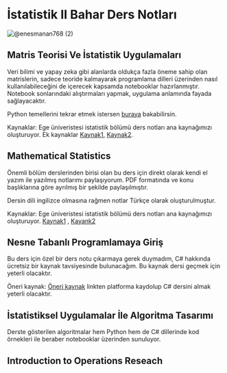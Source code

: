 # İstatistik II Bahar Ders Notları
![@enesmanan768 (2)](https://user-images.githubusercontent.com/88631980/225614979-12075999-839b-42dc-8898-8583d269cf82.jpg)

## Matris Teorisi Ve İstatistik Uygulamaları
Veri bilimi ve yapay zeka gibi alanlarda oldukça fazla öneme sahip olan matrislerin, sadece teoride kalmayarak programlama dilleri üzerinden nasıl kullanılabileceğini de içerecek kapsamda notebooklar hazırlanmıştır. Notebook sonlarındaki alıştırmaları yapmak, uygulama anlamında fayada sağlayacaktır.

Python temellerini tekrar etmek istersen [buraya](https://github.com/enesmanan/python_documentation) bakabilirsin.

Kaynaklar: Ege üniveristesi istatistik bölümü ders notları ana kaynağımızı oluşturuyor. Ek kaynaklar [Kaynak1](http://www.baskent.edu.tr/~tkaracay/etudio/ders/math/calculus/Math/210matrix.pdf), [Kaynak2](https://www.youtube.com/watch?v=DJ7DoGoU9E0&list=PLcNWqzWzYG2vUwIrhpYTwqm0qboR5yQRA&index=1).

## Mathematical Statistics
Önemli bölüm derslerinden birisi olan bu ders için direkt olarak kendi el yazım ile yazılmış notlarımı paylaşıyorum. PDF formatında ve konu başlıklarına göre ayrılmış bir şekilde paylaşılmıştır.

Dersin dili ingilizce olmasına rağmen notlar Türkçe olarak oluşturulmuştur.

Kaynaklar: Ege üniveristesi istatistik bölümü ders notları ana kaynağımızı oluşturuyor. [Kaynak1](https://www.stat.uchicago.edu/~stigler/Stat244/ch3withfigs.pdf) , [Kayank2](https://www.youtube.com/watch?v=WMjhPZFhjCs&list=PLcNWqzWzYG2vYhWpEuBQzZ8J4l65FEZyQ&index=1)

## Nesne Tabanlı Programlamaya Giriş
Bu ders için özel bir ders notu çıkarmaya gerek duymadım, C# hakkında ücretsiz bir kaynak tavsiyesinde bulunacağım. Bu kaynak dersi geçmek için yeterli olacaktır.

Öneri kaynak: [Öneri kaynak](https://app.patika.dev/referral/enesmanan) linkten platforma kaydolup C# dersini almak yeterli olacaktır.

## İstatistiksel Uygulamalar İle Algoritma Tasarımı
Derste gösterilen algoritmalar hem Python hem de C# dillerinde kod örnekleri ile beraber notebooklar üzerinden sunuluyor.

## Introduction to Operations Reseach

